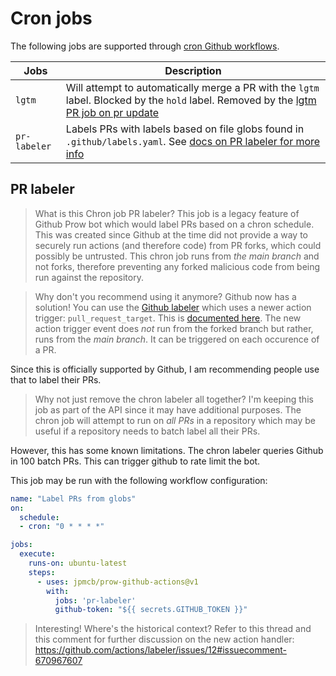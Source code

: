 # Cron jobs

The following jobs are supported through [cron Github workflows]().

Jobs | Description
--- | ---
`lgtm` | Will attempt to automatically merge a PR with the `lgtm` label. Blocked by the `hold` label. Removed by the [lgtm PR job on pr update](./pr-jobs.md)
`pr-labeler` | Labels PRs with labels based on file globs found in `.github/labels.yaml`. See [docs on PR labeler for more info](pr-labeling.md)

## PR labeler
> What is this Chron job PR labeler?
This job is a legacy feature of Github Prow bot which would label PRs
based on a chron schedule. This was created since Github at the time did not provide a way
to securely run actions (and therefore code) from PR forks, which could possibly be untrusted. 
This chron job runs from _the main branch_ and not forks, therefore preventing any
forked malicious code from being run against the repository.

> Why don't you recommend using it anymore?
Github now has a solution! You can use the [Github labeler](https://github.com/actions/labeler)
which uses a newer action trigger: `pull_request_target`.
This is [documented here](https://github.com/actions/labeler/blob/main/README.md).
The new action trigger event does _not_ run from the forked branch
but rather, runs from the _main branch_. It can be triggered on each occurence of a PR.

Since this is officially supported by Github, I am recommending people use that to label their PRs.

> Why not just remove the chron labeler all together?
I'm keeping this job as part of the API since it may have additional purposes.
The chron job will attempt to run on _all PRs_ in a repository
which may be useful if a repository needs to batch label all their PRs.
 
However, this has some known limitations. The chron labeler queries Github in 100 batch PRs.
This can trigger github to rate limit the bot.

This job may be run with the following workflow configuration:
```yml
name: "Label PRs from globs"
on:
  schedule:
  - cron: "0 * * * *"

jobs:
  execute:
    runs-on: ubuntu-latest
    steps:
      - uses: jpmcb/prow-github-actions@v1
        with:
          jobs: 'pr-labeler'
          github-token: "${{ secrets.GITHUB_TOKEN }}"
```

> Interesting! Where's the historical context?
Refer to this thread and this comment for further discussion on the new action handler:
https://github.com/actions/labeler/issues/12#issuecomment-670967607